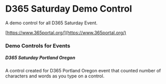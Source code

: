 # D365 Saturday Demo Control
A demo control for all D365 Saturday Event.

[https://www.365portal.org/](https://www.365portal.org/)

### Demo Controls for Events
##### D365 Saturday Portland Oregon
A control created for D365 Portland Oregon event that counted number of characters and words as you type on a control.